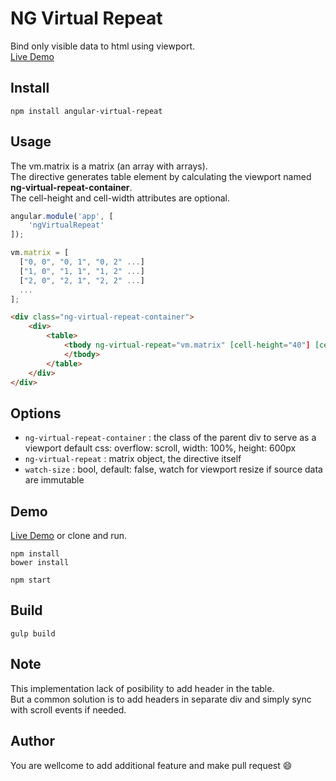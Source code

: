 # NG Virtual Repeat
Bind only visible data to html using viewport.  
[Live Demo](http://klajd.github.io/angular-virtual-repeat)

## Install

    npm install angular-virtual-repeat

## Usage
The vm.matrix is a matrix (an array with arrays).  
The directive generates table element by calculating the viewport named **ng-virtual-repeat-container**.  
The cell-height and cell-width attributes are optional.

```javascript
angular.module('app', [
    'ngVirtualRepeat'
]);
```

```javascript
vm.matrix = [
  ["0, 0", "0, 1", "0, 2" ...]  
  ["1, 0", "1, 1", "1, 2" ...]  
  ["2, 0", "2, 1", "2, 2" ...]  
  ...
];
```

```html
<div class="ng-virtual-repeat-container">
    <div>
        <table>
            <tbody ng-virtual-repeat="vm.matrix" [cell-height="40"] [cell-width="70"] [watch-size="true"]>
            </tbody>
        </table>
    </div>
</div>
```

## Options

- `ng-virtual-repeat-container` : the class of the parent div to serve as a viewport default css: overflow: scroll, width: 100%, height: 600px
- `ng-virtual-repeat`   : matrix object, the directive itself
- `watch-size`          : bool, default: false, watch for viewport resize if source data are immutable

## Demo 
[Live Demo](http://klajd.github.io/angular-virtual-repeat) or clone and run.

    npm install
    bower install
    
    npm start

## Build

    gulp build
    

## Note
This implementation lack of posibility to add header in the table.  
But a common solution is to add headers in separate div and simply sync with scroll events if needed.

## Author 
You are wellcome to add additional feature and make pull request :smile: